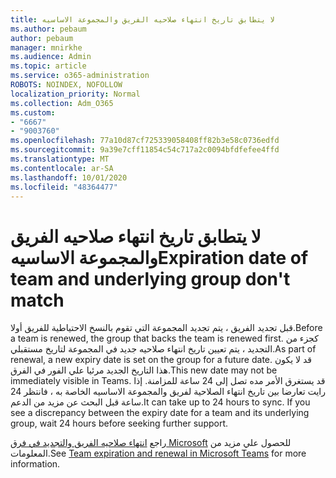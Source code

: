 ```yaml
---
title: لا يتطابق تاريخ انتهاء صلاحيه الفريق والمجموعة الاساسيه
ms.author: pebaum
author: pebaum
manager: mnirkhe
ms.audience: Admin
ms.topic: article
ms.service: o365-administration
ROBOTS: NOINDEX, NOFOLLOW
localization_priority: Normal
ms.collection: Adm_O365
ms.custom:
- "6667"
- "9003760"
ms.openlocfilehash: 77a10d87cf725339058408ff82b3e58c0736edfd
ms.sourcegitcommit: 9a39e7cff11854c54c717a2c0094bfdfefee4ffd
ms.translationtype: MT
ms.contentlocale: ar-SA
ms.lasthandoff: 10/01/2020
ms.locfileid: "48364477"
---
```

# <a name="expiration-date-of-team-and-underlying-group-dont-match"></a><span data-ttu-id="e2432-102">لا يتطابق تاريخ انتهاء صلاحيه الفريق والمجموعة الاساسيه</span><span class="sxs-lookup"><span data-stu-id="e2432-102">Expiration date of team and underlying group don't match</span></span>

<span data-ttu-id="e2432-103">قبل تجديد الفريق ، يتم تجديد المجموعة التي تقوم بالنسخ الاحتياطية للفريق أولا.</span><span class="sxs-lookup"><span data-stu-id="e2432-103">Before a team is renewed, the group that backs the team is renewed first.</span></span> <span data-ttu-id="e2432-104">كجزء من التجديد ، يتم تعيين تاريخ انتهاء صلاحيه جديد في المجموعة لتاريخ مستقبلي.</span><span class="sxs-lookup"><span data-stu-id="e2432-104">As part of renewal, a new expiry date is set on the group for a future date.</span></span> <span data-ttu-id="e2432-105">قد لا يكون هذا التاريخ الجديد مرئيا علي الفور في الفرق.</span><span class="sxs-lookup"><span data-stu-id="e2432-105">This new date may not be immediately visible in Teams.</span></span> <span data-ttu-id="e2432-106">قد يستغرق الأمر مده تصل إلى 24 ساعة للمزامنة. إذا رايت تعارضا بين تاريخ انتهاء الصلاحية لفريق والمجموعة الاساسيه الخاصة به ، فانتظر 24 ساعة قبل البحث عن مزيد من الدعم.</span><span class="sxs-lookup"><span data-stu-id="e2432-106">It can take up to 24 hours to sync. If you see a discrepancy between the expiry date for a team and its underlying group, wait 24 hours before seeking further support.</span></span>  

<span data-ttu-id="e2432-107">راجع [انتهاء صلاحيه الفريق والتجديد في فرق Microsoft](https://docs.microsoft.com/microsoftteams/team-expiration-renewal)  للحصول علي مزيد من المعلومات.</span><span class="sxs-lookup"><span data-stu-id="e2432-107">See [Team expiration and renewal in Microsoft Teams](https://docs.microsoft.com/microsoftteams/team-expiration-renewal)  for more information.</span></span>
